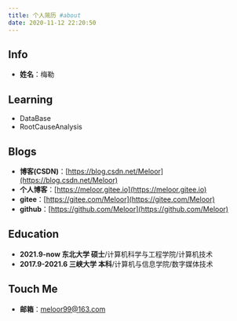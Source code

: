 ```yaml
---
title: 个人简历 #about
date: 2020-11-12 22:20:50
---
```


## Info

<!-- ![头像](/imgs/me.jpg) -->
<!-- - ![头像](../imgs/me.jpg) -->

- **姓名**：梅勒
## Learning
* DataBase
* RootCauseAnalysis  
<!-- - 电话：13317200597 -->
## Blogs
- **博客(CSDN)**：[https://blog.csdn.net/Meloor](https://blog.csdn.net/Meloor)
- **个人博客**：[https://meloor.gitee.io](https://meloor.gitee.io)
- **gitee**：[https://gitee.com/Meloor](https://gitee.com/Meloor)
- **github**：[https://github.com/Meloor](https://github.com/Meloor)


## Education

- **2021.9-now 东北大学 硕士**/计算机科学与工程学院/计算机技术
- **2017.9-2021.6 三峡大学 本科**/计算机与信息学院/数字媒体技术

## Touch Me
- **邮箱**：meloor99@163.com